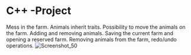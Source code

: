 # C++ -Project
Mess in the farm. Animals inherit traits. Possibility to move the animals on the farm. Adding and removing animals. Saving the current farm and opening a reserved farm. Removing animals from the farm, redo/undo operations.
![Screenshot_50](https://user-images.githubusercontent.com/99219592/184347732-2761ea55-672f-4ee3-837e-6d6272cb964c.jpg)
